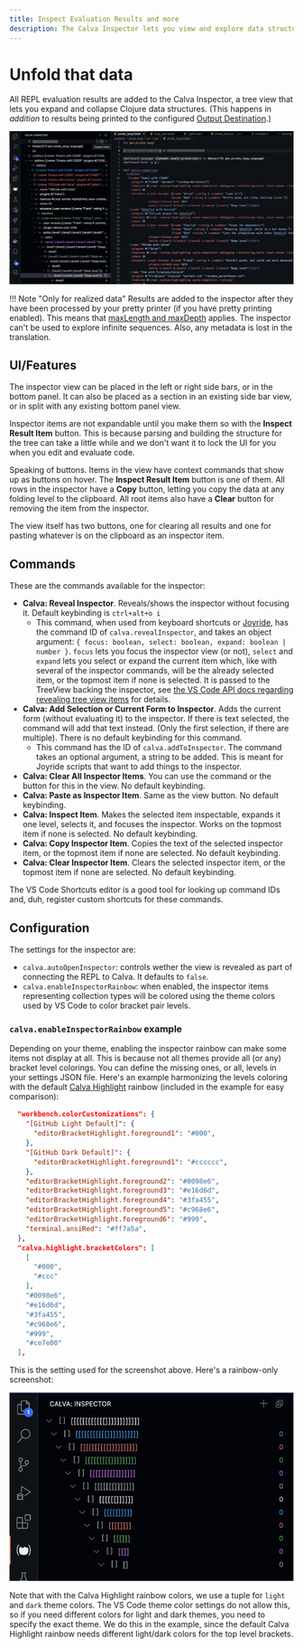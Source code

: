```yaml
---
title: Inspect Evaluation Results and more
description: The Calva Inspector lets you view and explore data structures in a tree view.
---
```


# Unfold that data

All REPL evaluation results are added to the Calva Inspector, a tree view that lets you expand and collapse Clojure data structures. (This happens in _addition_ to results being printed to the configured [Output Destination](output.md).)

![The Calva Inspector](images/inspector/inspector-view.png)

!!! Note "Only for realized data"
    Results are added to the inspector after they have been processed by your pretty printer (if you have pretty printing enabled). This means that [maxLength and maxDepth](pprint.md#configuration) applies. The inspector can't be used to explore infinite sequences. Also, any metadata is lost in the translation.

## UI/Features

The inspector view can be placed in the left or right side bars, or in the bottom panel. It can also be placed as a section in an existing side bar view, or in split with any existing bottom panel view.

Inspector items are not expandable until you make them so with the **Inspect Result Item** button. This is because parsing and building the structure for the tree can take a little while and we don't want it to lock the UI for you when you edit and evaluate code.

Speaking of buttons. Items in the view have context commands that show up as buttons on hover. The **Inspect Result Item** button is one of them. All rows in the inspector have a **Copy** button, letting you copy the data at any folding level to the clipboard. All root items also have a **Clear** button for removing the item from the inspector.

The view itself has two buttons, one for clearing all results and one for pasting whatever is on the clipboard as an inspector item.

## Commands

These are the commands available for the inspector:

* **Calva: Reveal Inspector**. Reveals/shows the inspector without focusing it. Default keybinding is `ctrl+alt+o i`
  * This command, when used from keyboard shortcuts or [Joyride](https://github.com/BetterThanTomorrow/joyride), has the command ID of `calva.revealInspector`, and takes an object argument: `{ focus: boolean, select: boolean, expand: boolean | number }`. `focus` lets you focus the inspector view (or not), `select` and `expand` lets you select or expand the current item which, like with several of the inspector commands, will be the already selected item, or the topmost item if none is selected. It is passed to the TreeView backing the inspector, see [the VS Code API docs regarding revealing tree view items](https://code.visualstudio.com/api/references/vscode-api#TreeView.reveal) for details.
* **Calva: Add Selection or Current Form to Inspector**. Adds the current form (without evaluating it) to the inspector. If there is text selected, the command will add that text instead. (Only the first selection, if there are multiple). There is no default keybinding for this command.
  * This command has the ID of `calva.addToInspector`. The command takes an optional argument, a string to be added. This is meant for Joyride scripts that want to add things to the inspector.
* **Calva: Clear All Inspector Items**. You can use the command or the button for this in the view. No default keybinding.
* **Calva: Paste as Inspector Item**. Same as the view button. No default keybinding.
* **Calva: Inspect Item**. Makes the selected item inspectable, expands it one level, selects it, and focuses the inspector. Works on the topmost item if none is selected. No default keybinding.
* **Calva: Copy Inspector Item**. Copies the text of the selected inspector item, or the topmost item if none are selected. No default keybinding.
* **Calva: Clear Inspector Item**. Clears the selected inspector item, or the topmost item if none are selected. No default keybinding.

The VS Code Shortcuts editor is a good tool for looking up command IDs and, duh, register custom shortcuts for these commands.

## Configuration

The settings for the inspector are:

* `calva.autoOpenInspector`: controls wether the view is revealed as part of connecting the REPL to Calva. It defaults to `false`.
* `calva.enableInspectorRainbow`: when enabled, the inspector items representing collection types will be colored using the theme colors used by VS Code to color bracket pair levels.

### `calva.enableInspectorRainbow` example

Depending on your theme, enabling the inspector rainbow can make some items not display at all. This is because not all themes provide all (or any) bracket level colorings. You can define the missing ones, or all, levels in your settings JSON file. Here's an example harmonizing the levels coloring with the default [Calva Highlight](syntax-highlighting.md) rainbow (included in the example for easy comparison):

```json
  "workbench.colorCustomizations": {
    "[GitHub Light Default]": {
      "editorBracketHighlight.foreground1": "#000",
    },
    "[GitHub Dark Default]": {
      "editorBracketHighlight.foreground1": "#cccccc",
    },
    "editorBracketHighlight.foreground2": "#0098e6",
    "editorBracketHighlight.foreground3": "#e16d6d",
    "editorBracketHighlight.foreground4": "#3fa455",
    "editorBracketHighlight.foreground5": "#c968e6",
    "editorBracketHighlight.foreground6": "#999",
    "terminal.ansiRed": "#ff7a5a",
  },
  "calva.highlight.bracketColors": [
    [
      "#000",
      "#ccc"
    ],
    "#0098e6",
    "#e16d6d",
    "#3fa455",
    "#c968e6",
    "#999",
    "#ce7e00"
  ],
```

This is the setting used for the screenshot above. Here's a rainbow-only screenshot:

![A Calva Inspector Rainbow](images/inspector/calva-inspector-rainbow.png)

Note that with the Calva Highlight rainbow colors, we use a tuple for `light` and `dark` theme colors. The VS Code theme color settings do not allow this, so if you need different colors for light and dark themes, you need to specify the exact theme. We do this in the example, since the default Calva Highlight rainbow needs different light/dark colors for the top level brackets.